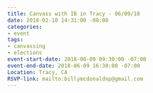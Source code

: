 ```yaml
---
title: Canvass with IB in Tracy - 06/09/18
date: 2018-02-10 14:31:00 -08:00
categories:
- event
tags:
- canvassing
- elections
event-start-date: 2018-06-09 09:30:00 -07:00
event-end-date: 2018-06-09 16:30:00 -07:00
Location: Tracy, CA
RSVP-link: mailto:billymcdonaldnp@gmail.com
---
```


